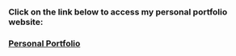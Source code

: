 ### Click on the link below to access my personal portfolio website:
### [Personal Portfolio](https://mahmudhossainn.github.io/)
